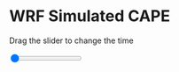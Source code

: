 <h1>WRF Simulated CAPE</h1>
<p>Drag the slider to change the time</p>

<div class="slidecontainer">
<input oninput='setImage(this)' class="slider" type="range" min="0" max="45" value="0" step="1" />
<img id='img'/>
</div>

<script>
var img = document.getElementById('img');
var img_array = ['/assets/images/wrf/cp_wrfout_d01_2020-03-10_12:00:00.png',
'/assets/images/wrf/cp_wrfout_d01_2020-03-10_13:00:00.png',
'/assets/images/wrf/cp_wrfout_d01_2020-03-10_14:00:00.png',
'/assets/images/wrf/cp_wrfout_d01_2020-03-10_15:00:00.png',
'/assets/images/wrf/cp_wrfout_d01_2020-03-10_16:00:00.png',
'/assets/images/wrf/cp_wrfout_d01_2020-03-10_17:00:00.png',
'/assets/images/wrf/cp_wrfout_d01_2020-03-10_18:00:00.png',
'/assets/images/wrf/cp_wrfout_d01_2020-03-10_19:00:00.png',
'/assets/images/wrf/cp_wrfout_d01_2020-03-10_20:00:00.png',
'/assets/images/wrf/cp_wrfout_d01_2020-03-10_21:00:00.png',
'/assets/images/wrf/cp_wrfout_d01_2020-03-10_22:00:00.png',
'/assets/images/wrf/cp_wrfout_d01_2020-03-10_23:00:00.png',
'/assets/images/wrf/cp_wrfout_d01_2020-03-11_00:00:00.png',
'/assets/images/wrf/cp_wrfout_d01_2020-03-11_01:00:00.png',
'/assets/images/wrf/cp_wrfout_d01_2020-03-11_02:00:00.png',
'/assets/images/wrf/cp_wrfout_d01_2020-03-11_03:00:00.png',
'/assets/images/wrf/cp_wrfout_d01_2020-03-11_04:00:00.png',
'/assets/images/wrf/cp_wrfout_d01_2020-03-11_05:00:00.png',
'/assets/images/wrf/cp_wrfout_d01_2020-03-11_06:00:00.png',
'/assets/images/wrf/cp_wrfout_d01_2020-03-11_07:00:00.png',
'/assets/images/wrf/cp_wrfout_d01_2020-03-11_08:00:00.png',
'/assets/images/wrf/cp_wrfout_d01_2020-03-11_09:00:00.png',
'/assets/images/wrf/cp_wrfout_d01_2020-03-11_10:00:00.png',
'/assets/images/wrf/cp_wrfout_d01_2020-03-11_11:00:00.png',
'/assets/images/wrf/cp_wrfout_d01_2020-03-11_12:00:00.png',
'/assets/images/wrf/cp_wrfout_d01_2020-03-11_13:00:00.png',
'/assets/images/wrf/cp_wrfout_d01_2020-03-11_14:00:00.png',
'/assets/images/wrf/cp_wrfout_d01_2020-03-11_15:00:00.png',
'/assets/images/wrf/cp_wrfout_d01_2020-03-11_16:00:00.png',
'/assets/images/wrf/cp_wrfout_d01_2020-03-11_17:00:00.png',
'/assets/images/wrf/cp_wrfout_d01_2020-03-11_18:00:00.png',
'/assets/images/wrf/cp_wrfout_d01_2020-03-11_19:00:00.png',
'/assets/images/wrf/cp_wrfout_d01_2020-03-11_20:00:00.png',
'/assets/images/wrf/cp_wrfout_d01_2020-03-11_21:00:00.png',
'/assets/images/wrf/cp_wrfout_d01_2020-03-11_22:00:00.png',
'/assets/images/wrf/cp_wrfout_d01_2020-03-11_23:00:00.png',
'/assets/images/wrf/cp_wrfout_d01_2020-03-12_00:00:00.png',
'/assets/images/wrf/cp_wrfout_d01_2020-03-12_01:00:00.png',
'/assets/images/wrf/cp_wrfout_d01_2020-03-12_02:00:00.png',
'/assets/images/wrf/cp_wrfout_d01_2020-03-12_03:00:00.png',
'/assets/images/wrf/cp_wrfout_d01_2020-03-12_04:00:00.png',
'/assets/images/wrf/cp_wrfout_d01_2020-03-12_05:00:00.png',
'/assets/images/wrf/cp_wrfout_d01_2020-03-12_06:00:00.png',
'/assets/images/wrf/cp_wrfout_d01_2020-03-12_07:00:00.png',
'/assets/images/wrf/cp_wrfout_d01_2020-03-12_08:00:00.png',];
function setImage(obj)
{
        var value = obj.value;
        img.src = img_array[value];

}
</script>
